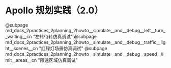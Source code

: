 # Apollo 规划实践（2.0）

@subpage md_docs_2practices_2planning_2howto\_\_simulate\_\_and\_\_debug\_\_left\_\_turn\_\_waiting\_\_cn "左转待转仿真调试"
@subpage md_docs_2practices_2planning_2howto\_\_simulate\_\_and\_\_debug\_\_traffic\_\_light\_\_scenes\_\_cn "红绿灯场景仿真调试"
@subpage md_docs_2practices_2planning_2howto\_\_simulate\_\_and\_\_debug\_\_speed\_\_limit\_\_areas\_\_cn "限速区域仿真调试"
